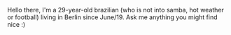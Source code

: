 Hello there,
I'm a 29-year-old brazilian (who is not into samba, hot weather or football) living in Berlin since June/19.
Ask me anything you might find nice :)
